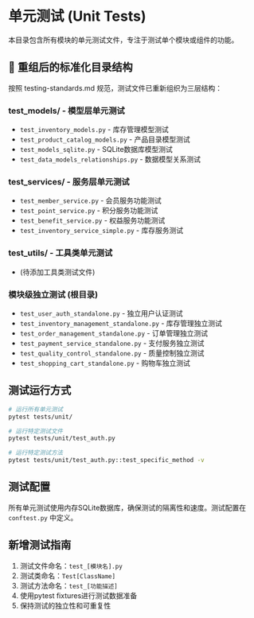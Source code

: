 # 单元测试 (Unit Tests)

本目录包含所有模块的单元测试文件，专注于测试单个模块或组件的功能。

## 📁 重组后的标准化目录结构

按照 testing-standards.md 规范，测试文件已重新组织为三层结构：

### test_models/ - 模型层单元测试
- `test_inventory_models.py` - 库存管理模型测试
- `test_product_catalog_models.py` - 产品目录模型测试  
- `test_models_sqlite.py` - SQLite数据库模型测试
- `test_data_models_relationships.py` - 数据模型关系测试

### test_services/ - 服务层单元测试  
- `test_member_service.py` - 会员服务功能测试
- `test_point_service.py` - 积分服务功能测试
- `test_benefit_service.py` - 权益服务功能测试
- `test_inventory_service_simple.py` - 库存服务测试

### test_utils/ - 工具类单元测试
- (待添加工具类测试文件)

### 模块级独立测试 (根目录)
- `test_user_auth_standalone.py` - 独立用户认证测试
- `test_inventory_management_standalone.py` - 库存管理独立测试
- `test_order_management_standalone.py` - 订单管理独立测试
- `test_payment_service_standalone.py` - 支付服务独立测试
- `test_quality_control_standalone.py` - 质量控制独立测试
- `test_shopping_cart_standalone.py` - 购物车独立测试

## 测试运行方式

```bash
# 运行所有单元测试
pytest tests/unit/

# 运行特定测试文件
pytest tests/unit/test_auth.py

# 运行特定测试方法
pytest tests/unit/test_auth.py::test_specific_method -v
```

## 测试配置

所有单元测试使用内存SQLite数据库，确保测试的隔离性和速度。测试配置在 `conftest.py` 中定义。

## 新增测试指南

1. 测试文件命名：`test_[模块名].py`
2. 测试类命名：`Test[ClassName]`
3. 测试方法命名：`test_[功能描述]`
4. 使用pytest fixtures进行测试数据准备
5. 保持测试的独立性和可重复性